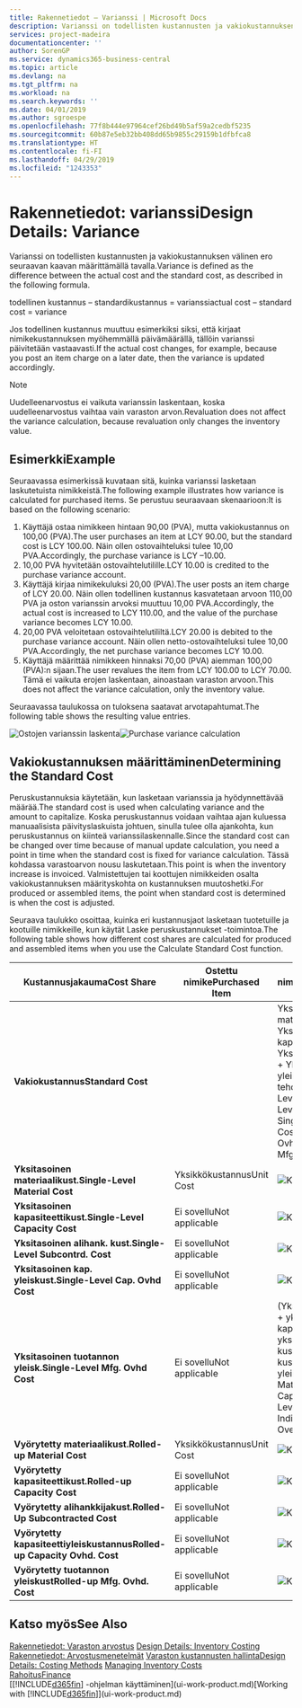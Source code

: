 ```yaml
---
title: Rakennetiedot – Varianssi | Microsoft Docs
description: Varianssi on todellisten kustannusten ja vakiokustannuksen välinen ero seuraavan kaavan määrittämällä tavalla.
services: project-madeira
documentationcenter: ''
author: SorenGP
ms.service: dynamics365-business-central
ms.topic: article
ms.devlang: na
ms.tgt_pltfrm: na
ms.workload: na
ms.search.keywords: ''
ms.date: 04/01/2019
ms.author: sgroespe
ms.openlocfilehash: 77f8b444e97964cef26bd49b5af59a2cedbf5235
ms.sourcegitcommit: 60b87e5eb32bb408dd65b9855c29159b1dfbfca8
ms.translationtype: HT
ms.contentlocale: fi-FI
ms.lasthandoff: 04/29/2019
ms.locfileid: "1243353"
---
```

# <a name="design-details-variance"></a><span data-ttu-id="bbd56-103">Rakennetiedot: varianssi</span><span class="sxs-lookup"><span data-stu-id="bbd56-103">Design Details: Variance</span></span>
<span data-ttu-id="bbd56-104">Varianssi on todellisten kustannusten ja vakiokustannuksen välinen ero seuraavan kaavan määrittämällä tavalla.</span><span class="sxs-lookup"><span data-stu-id="bbd56-104">Variance is defined as the difference between the actual cost and the standard cost, as described in the following formula.</span></span>  

 <span data-ttu-id="bbd56-105">todellinen kustannus – standardikustannus = varianssi</span><span class="sxs-lookup"><span data-stu-id="bbd56-105">actual cost – standard cost = variance</span></span>  

 <span data-ttu-id="bbd56-106">Jos todellinen kustannus muuttuu esimerkiksi siksi, että kirjaat nimikekustannuksen myöhemmällä päivämäärällä, tällöin varianssi päivitetään vastaavasti.</span><span class="sxs-lookup"><span data-stu-id="bbd56-106">If the actual cost changes, for example, because you post an item charge on a later date, then the variance is updated accordingly.</span></span>  

> [!NOTE]  
>  <span data-ttu-id="bbd56-107">Uudelleenarvostus ei vaikuta varianssin laskentaan, koska uudelleenarvostus vaihtaa vain varaston arvon.</span><span class="sxs-lookup"><span data-stu-id="bbd56-107">Revaluation does not affect the variance calculation, because revaluation only changes the inventory value.</span></span>  

## <a name="example"></a><span data-ttu-id="bbd56-108">Esimerkki</span><span class="sxs-lookup"><span data-stu-id="bbd56-108">Example</span></span>  
 <span data-ttu-id="bbd56-109">Seuraavassa esimerkissä kuvataan sitä, kuinka varianssi lasketaan laskutetuista nimikkeistä.</span><span class="sxs-lookup"><span data-stu-id="bbd56-109">The following example illustrates how variance is calculated for purchased items.</span></span> <span data-ttu-id="bbd56-110">Se perustuu seuraavaan skenaarioon:</span><span class="sxs-lookup"><span data-stu-id="bbd56-110">It is based on the following scenario:</span></span>  

1.  <span data-ttu-id="bbd56-111">Käyttäjä ostaa nimikkeen hintaan 90,00 (PVA), mutta vakiokustannus on 100,00 (PVA).</span><span class="sxs-lookup"><span data-stu-id="bbd56-111">The user purchases an item at LCY 90.00, but the standard cost is LCY 100.00.</span></span> <span data-ttu-id="bbd56-112">Näin ollen ostovaihteluksi tulee 10,00 PVA.</span><span class="sxs-lookup"><span data-stu-id="bbd56-112">Accordingly, the purchase variance is LCY –10.00.</span></span>  
2.  <span data-ttu-id="bbd56-113">10,00 PVA hyvitetään ostovaihtelutilille.</span><span class="sxs-lookup"><span data-stu-id="bbd56-113">LCY 10.00 is credited to the purchase variance account.</span></span>  
3.  <span data-ttu-id="bbd56-114">Käyttäjä kirjaa nimikekuluksi 20,00 (PVA).</span><span class="sxs-lookup"><span data-stu-id="bbd56-114">The user posts an item charge of LCY 20.00.</span></span> <span data-ttu-id="bbd56-115">Näin ollen todellinen kustannus kasvatetaan arvoon 110,00 PVA ja oston varianssin arvoksi muuttuu 10,00 PVA.</span><span class="sxs-lookup"><span data-stu-id="bbd56-115">Accordingly, the actual cost is increased to LCY 110.00, and the value of the purchase variance becomes LCY 10.00.</span></span>  
4.  <span data-ttu-id="bbd56-116">20,00 PVA veloitetaan ostovaihtelutililtä.</span><span class="sxs-lookup"><span data-stu-id="bbd56-116">LCY 20.00 is debited to the purchase variance account.</span></span> <span data-ttu-id="bbd56-117">Näin ollen netto-ostovaihteluksi tulee 10,00 PVA.</span><span class="sxs-lookup"><span data-stu-id="bbd56-117">Accordingly, the net purchase variance becomes LCY 10.00.</span></span>  
5.  <span data-ttu-id="bbd56-118">Käyttäjä määrittää nimikkeen hinnaksi 70,00 (PVA) aiemman 100,00 (PVA):n sijaan.</span><span class="sxs-lookup"><span data-stu-id="bbd56-118">The user revalues the item from LCY 100.00 to LCY 70.00.</span></span> <span data-ttu-id="bbd56-119">Tämä ei vaikuta erojen laskentaan, ainoastaan varaston arvoon.</span><span class="sxs-lookup"><span data-stu-id="bbd56-119">This does not affect the variance calculation, only the inventory value.</span></span>  

 <span data-ttu-id="bbd56-120">Seuraavassa taulukossa on tuloksena saatavat arvotapahtumat.</span><span class="sxs-lookup"><span data-stu-id="bbd56-120">The following table shows the resulting value entries.</span></span>  

 <span data-ttu-id="bbd56-121">![Ostojen varianssin laskenta](media/design_details_inventory_costing_11_purchase_variance.png "Ostojen varianssin laskenta")</span><span class="sxs-lookup"><span data-stu-id="bbd56-121">![Purchase variance calculation](media/design_details_inventory_costing_11_purchase_variance.png "Purchase variance calculation")</span></span>  

## <a name="determining-the-standard-cost"></a><span data-ttu-id="bbd56-122">Vakiokustannuksen määrittäminen</span><span class="sxs-lookup"><span data-stu-id="bbd56-122">Determining the Standard Cost</span></span>  
 <span data-ttu-id="bbd56-123">Peruskustannuksia käytetään, kun lasketaan varianssia ja hyödynnettävää määrää.</span><span class="sxs-lookup"><span data-stu-id="bbd56-123">The standard cost is used when calculating variance and the amount to capitalize.</span></span> <span data-ttu-id="bbd56-124">Koska peruskustannus voidaan vaihtaa ajan kuluessa manuaalisista päivityslaskuista johtuen, sinulla tulee olla ajankohta, kun peruskustannus on kiinteä varianssilaskennalle.</span><span class="sxs-lookup"><span data-stu-id="bbd56-124">Since the standard cost can be changed over time because of manual update calculation, you need a point in time when the standard cost is fixed for variance calculation.</span></span> <span data-ttu-id="bbd56-125">Tässä kohdassa varastoarvon nousu laskutetaan.</span><span class="sxs-lookup"><span data-stu-id="bbd56-125">This point is when the inventory increase is invoiced.</span></span> <span data-ttu-id="bbd56-126">Valmistettujen tai koottujen nimikkeiden osalta vakiokustannuksen määrityskohta on kustannuksen muutoshetki.</span><span class="sxs-lookup"><span data-stu-id="bbd56-126">For produced or assembled items, the point when standard cost is determined is when the cost is adjusted.</span></span>  

 <span data-ttu-id="bbd56-127">Seuraava taulukko osoittaa, kuinka eri kustannusjaot lasketaan tuotetuille ja kootuille nimikkeille, kun käytät Laske peruskustannukset -toimintoa.</span><span class="sxs-lookup"><span data-stu-id="bbd56-127">The following table shows how different cost shares are calculated for produced and assembled items when you use the Calculate Standard Cost function.</span></span>  

|<span data-ttu-id="bbd56-128">Kustannusjakauma</span><span class="sxs-lookup"><span data-stu-id="bbd56-128">Cost Share</span></span>|<span data-ttu-id="bbd56-129">Ostettu nimike</span><span class="sxs-lookup"><span data-stu-id="bbd56-129">Purchased Item</span></span>|<span data-ttu-id="bbd56-130">Tuotettu tai koottu nimike</span><span class="sxs-lookup"><span data-stu-id="bbd56-130">Produced/Assembled Item</span></span>|  
|----------------|--------------------|------------------------------|  
|<span data-ttu-id="bbd56-131">**Vakiokustannus**</span><span class="sxs-lookup"><span data-stu-id="bbd56-131">**Standard Cost**</span></span>||<span data-ttu-id="bbd56-132">Yksitasoiset materiaalikustannukset + Yksitasoiset kapasiteettikustannukset + Yksitasoiset aliurakointikust. + Yksitasoiset kapasit. yleiskust. + Yksitasoiset tehdastuot. yleiskust.</span><span class="sxs-lookup"><span data-stu-id="bbd56-132">Single-Level Material Cost + Single-Level Capacity Cost + Single-Level Subcontrd. Cost + Single-Level Cap. Ovhd. Cost + Single-Level Mfg. Ovhd. Cost</span></span>|  
|<span data-ttu-id="bbd56-133">**Yksitasoinen materiaalikust.**</span><span class="sxs-lookup"><span data-stu-id="bbd56-133">**Single-Level Material Cost**</span></span>|<span data-ttu-id="bbd56-134">Yksikkökustannus</span><span class="sxs-lookup"><span data-stu-id="bbd56-134">Unit Cost</span></span>|<span data-ttu-id="bbd56-135">![Kaava 1](media/design_details_inventory_costing_11_equation_1.png "kaava 1")</span><span class="sxs-lookup"><span data-stu-id="bbd56-135">![Equation 1](media/design_details_inventory_costing_11_equation_1.png "Equation 1")</span></span>|  
|<span data-ttu-id="bbd56-136">**Yksitasoinen kapasiteettikust.**</span><span class="sxs-lookup"><span data-stu-id="bbd56-136">**Single-Level Capacity Cost**</span></span>|<span data-ttu-id="bbd56-137">Ei sovellu</span><span class="sxs-lookup"><span data-stu-id="bbd56-137">Not applicable</span></span>|<span data-ttu-id="bbd56-138">![Kaava 2](media/design_details_inventory_costing_11_equation_2.png "kaava 2")</span><span class="sxs-lookup"><span data-stu-id="bbd56-138">![Equation 2](media/design_details_inventory_costing_11_equation_2.png "Equation 2")</span></span>|  
|<span data-ttu-id="bbd56-139">**Yksitasoinen alihank. kust.**</span><span class="sxs-lookup"><span data-stu-id="bbd56-139">**Single-Level Subcontrd. Cost**</span></span>|<span data-ttu-id="bbd56-140">Ei sovellu</span><span class="sxs-lookup"><span data-stu-id="bbd56-140">Not applicable</span></span>|<span data-ttu-id="bbd56-141">![Kaava 3](media/design_details_inventory_costing_11_equation_3.png "kaava 3")</span><span class="sxs-lookup"><span data-stu-id="bbd56-141">![Equation 3](media/design_details_inventory_costing_11_equation_3.png "Equation 3")</span></span>|  
|<span data-ttu-id="bbd56-142">**Yksitasoinen kap. yleiskust.**</span><span class="sxs-lookup"><span data-stu-id="bbd56-142">**Single-Level Cap. Ovhd Cost**</span></span>|<span data-ttu-id="bbd56-143">Ei sovellu</span><span class="sxs-lookup"><span data-stu-id="bbd56-143">Not applicable</span></span>|<span data-ttu-id="bbd56-144">![Kaava 4](media/design_details_inventory_costing_11_equation_4.png "kaava 4")</span><span class="sxs-lookup"><span data-stu-id="bbd56-144">![Equation 4](media/design_details_inventory_costing_11_equation_4.png "Equation 4")</span></span>|  
|<span data-ttu-id="bbd56-145">**Yksitasoinen tuotannon yleisk.**</span><span class="sxs-lookup"><span data-stu-id="bbd56-145">**Single-Level Mfg. Ovhd Cost**</span></span>|<span data-ttu-id="bbd56-146">Ei sovellu</span><span class="sxs-lookup"><span data-stu-id="bbd56-146">Not applicable</span></span>|<span data-ttu-id="bbd56-147">(Yksitasoinen materiaalikust. + yksitasoinen kapasiteettikust. + yksitasoinen alihank. kustannus-) \* välillinen kustannus % / 100 + yleiskustannus</span><span class="sxs-lookup"><span data-stu-id="bbd56-147">(Single-Level Material Cost + Single-Level Capacity Cost + Single-Level Subcontrd. Cost) \* Indirect Cost % / 100 + Overhead Rate</span></span>|  
|<span data-ttu-id="bbd56-148">**Vyörytetty materiaalikust.**</span><span class="sxs-lookup"><span data-stu-id="bbd56-148">**Rolled-up Material Cost**</span></span>|<span data-ttu-id="bbd56-149">Yksikkökustannus</span><span class="sxs-lookup"><span data-stu-id="bbd56-149">Unit Cost</span></span>|<span data-ttu-id="bbd56-150">![Kaava 5](media/design_details_inventory_costing_11_equation_5.png "kaava 5")</span><span class="sxs-lookup"><span data-stu-id="bbd56-150">![Equation 5](media/design_details_inventory_costing_11_equation_5.png "Equation 5")</span></span>|  
|<span data-ttu-id="bbd56-151">**Vyörytetty kapasiteettikust.**</span><span class="sxs-lookup"><span data-stu-id="bbd56-151">**Rolled-up Capacity Cost**</span></span>|<span data-ttu-id="bbd56-152">Ei sovellu</span><span class="sxs-lookup"><span data-stu-id="bbd56-152">Not applicable</span></span>|<span data-ttu-id="bbd56-153">![Kaava 6](media/design_details_inventory_costing_11_equation_6.png "kaava 6")</span><span class="sxs-lookup"><span data-stu-id="bbd56-153">![Equation 6](media/design_details_inventory_costing_11_equation_6.png "Equation 6")</span></span>|  
|<span data-ttu-id="bbd56-154">**Vyörytetty alihankkijakust.**</span><span class="sxs-lookup"><span data-stu-id="bbd56-154">**Rolled-Up Subcontracted Cost**</span></span>|<span data-ttu-id="bbd56-155">Ei sovellu</span><span class="sxs-lookup"><span data-stu-id="bbd56-155">Not applicable</span></span>|<span data-ttu-id="bbd56-156">![Kaava 7](media/design_details_inventory_costing_11_equation_7.png "kaava 7")</span><span class="sxs-lookup"><span data-stu-id="bbd56-156">![Equation 7](media/design_details_inventory_costing_11_equation_7.png "Equation 7")</span></span>|  
|<span data-ttu-id="bbd56-157">**Vyörytetty kapasiteettiyleiskustannus**</span><span class="sxs-lookup"><span data-stu-id="bbd56-157">**Rolled-up Capacity Ovhd. Cost**</span></span>|<span data-ttu-id="bbd56-158">Ei sovellu</span><span class="sxs-lookup"><span data-stu-id="bbd56-158">Not applicable</span></span>|<span data-ttu-id="bbd56-159">![Kaava 8](media/design_details_inventory_costing_11_equation_8.png "kaava 8")</span><span class="sxs-lookup"><span data-stu-id="bbd56-159">![Equation 8](media/design_details_inventory_costing_11_equation_8.png "Equation 8")</span></span>|  
|<span data-ttu-id="bbd56-160">**Vyörytetty tuotannon yleiskust**</span><span class="sxs-lookup"><span data-stu-id="bbd56-160">**Rolled-up Mfg. Ovhd. Cost**</span></span>|<span data-ttu-id="bbd56-161">Ei sovellu</span><span class="sxs-lookup"><span data-stu-id="bbd56-161">Not applicable</span></span>|<span data-ttu-id="bbd56-162">![Kaava 9](media/design_details_inventory_costing_11_equation_9.png "kaava 9")</span><span class="sxs-lookup"><span data-stu-id="bbd56-162">![Equation 9](media/design_details_inventory_costing_11_equation_9.png "Equation 9")</span></span>|  

## <a name="see-also"></a><span data-ttu-id="bbd56-163">Katso myös</span><span class="sxs-lookup"><span data-stu-id="bbd56-163">See Also</span></span>  
 <span data-ttu-id="bbd56-164">[Rakennetiedot: Varaston arvostus](design-details-inventory-costing.md) </span><span class="sxs-lookup"><span data-stu-id="bbd56-164">[Design Details: Inventory Costing](design-details-inventory-costing.md) </span></span>  
 <span data-ttu-id="bbd56-165">[Rakennetiedot: Arvostusmenetelmät](design-details-costing-methods.md) [Varaston kustannusten hallinta](finance-manage-inventory-costs.md)</span><span class="sxs-lookup"><span data-stu-id="bbd56-165">[Design Details: Costing Methods](design-details-costing-methods.md) [Managing Inventory Costs](finance-manage-inventory-costs.md)</span></span>  
 [<span data-ttu-id="bbd56-166">Rahoitus</span><span class="sxs-lookup"><span data-stu-id="bbd56-166">Finance</span></span>](finance.md)  
 <span data-ttu-id="bbd56-167">[[!INCLUDE[d365fin](includes/d365fin_md.md)] -ohjelman käyttäminen](ui-work-product.md)</span><span class="sxs-lookup"><span data-stu-id="bbd56-167">[Working with [!INCLUDE[d365fin](includes/d365fin_md.md)]](ui-work-product.md)</span></span>

